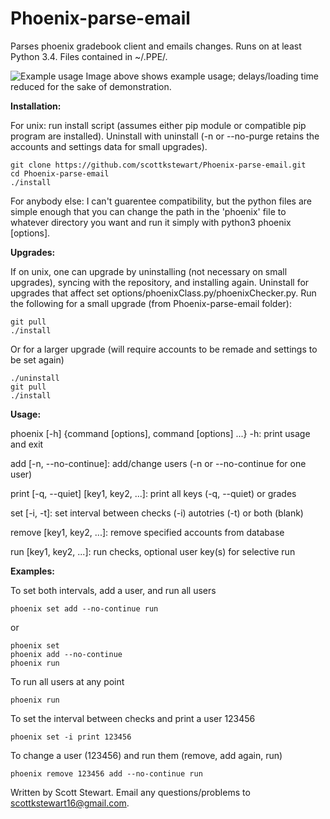# Phoenix-parse-email
Parses phoenix gradebook client and emails changes. Runs on at least Python 3.4. Files contained in ~/.PPE/.

![Example usage](http://i.imgur.com/TASMgCp.gif)
Image above shows example usage; delays/loading time reduced for the sake of demonstration.

**Installation:**

For unix: run install script (assumes either pip module or compatible pip program are installed). Uninstall with uninstall (-n or --no-purge retains the accounts and settings data for small upgrades).
```
git clone https://github.com/scottkstewart/Phoenix-parse-email.git
cd Phoenix-parse-email
./install
```

For anybody else: I can't guarentee compatibility, but the python files are simple enough that you can change the path in the 'phoenix' file to whatever directory you want and run it simply with python3 phoenix [options]. 


**Upgrades:**

If on unix, one can upgrade by uninstalling (not necessary on small upgrades), syncing with the repository, and installing again. Uninstall for upgrades that affect set options/phoenixClass.py/phoenixChecker.py. Run the following for a small upgrade (from Phoenix-parse-email folder):
```
git pull
./install
```
Or for a larger upgrade (will require accounts to be remade and settings to be set again)
```
./uninstall
git pull
./install
```


**Usage:**

phoenix [-h] {command [options], command [options] ...}
-h: print usage and exit

add [-n, --no-continue]: add/change users (-n or --no-continue for one user)

print [-q, --quiet] [key1, key2, ...]: print all keys (-q, --quiet) or grades

set [-i, -t]: set interval between checks (-i) autotries (-t) or both (blank)

remove [key1, key2, ...]: remove specified accounts from database

run [key1, key2, ...]: run checks, optional user key(s) for selective run

**Examples:**

To set both intervals, add a user, and run all users
```
phoenix set add --no-continue run
```
or
```
phoenix set
phoenix add --no-continue
phoenix run
```

To run all users at any point
```
phoenix run
```

To set the interval between checks and print a user 123456
```
phoenix set -i print 123456
```

To change a user (123456)  and run them (remove, add again, run)
```
phoenix remove 123456 add --no-continue run
```

Written by Scott Stewart. Email any questions/problems to scottkstewart16@gmail.com.
